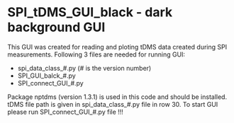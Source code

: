 # SPI_tDMS_GUI_black - dark background GUI

This GUI was created for reading and ploting tDMS data created during SPI measurements.
Following 3 files are needed for running GUI:
- spi_data_class_#.py       (# is the version number)
- SPI_GUI_balck_#.py
- SPI_connect_GUI_#.py

Package nptdms (version 1.3.1) is used in this code and should be installed.
tDMS file path is given in spi_data_class_#.py file in row 30.
To start GUI please run SPI_connect_GUI_#.py file !!!
